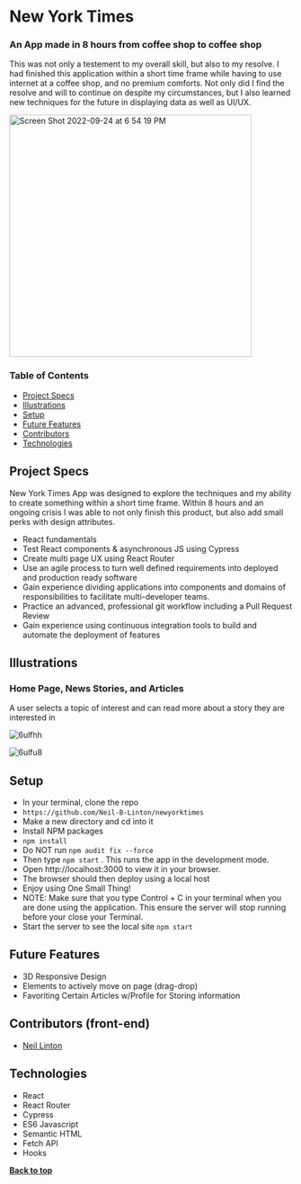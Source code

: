 # New York Times
### An App made in 8 hours from coffee shop to coffee shop

This was not only a testement to my overall skill, but also to my resolve. I had finished this application within a short time frame while having to use internet at a coffee shop, and no premium comforts. Not only did I find the resolve and will to continue on despite my circumstances, but I also learned new techniques for the future in displaying data as well as UI/UX.

<img width="431" alt="Screen Shot 2022-09-24 at 6 54 19 PM" src="https://user-images.githubusercontent.com/97007726/192125408-43bde7d3-64ee-43f3-919e-525fcf1b6390.png">

### Table of Contents
- [Project Specs](#project-specs)
- [Illustrations](#illustrations)
- [Setup](#setup)
- [Future Features](#future-features)
- [Contributors](#contributors)
- [Technologies](#technologies)


## Project Specs

New York Times App was designed to explore the techniques and my ability to create something within a short time frame. Within 8 hours and an ongoing crisis I was able to not only finish this product, but also add small perks with design attributes. 


- React fundamentals
- Test React components & asynchronous JS using Cypress
- Create multi page UX using React Router
- Use an agile process to turn well defined requirements into deployed and production ready software
- Gain experience dividing applications into components and domains of responsibilities to facilitate multi-developer teams. 
- Practice an advanced, professional git workflow including a Pull Request Review
- Gain experience using continuous integration tools to build and automate the deployment of features

## Illustrations

### Home Page, News Stories, and Articles
A user selects a topic of interest and can read more about a story they are interested in 

![6ulfhh](https://user-images.githubusercontent.com/97007726/192125507-96c4e746-8544-4fde-9a55-dff83d79e295.gif)

![6ulfu8](https://user-images.githubusercontent.com/97007726/192125600-3ad42cac-5ae0-463f-a962-c6ffd0fa2b43.gif)

## Setup

- In your terminal, clone the repo
- `https://github.com/Neil-B-Linton/newyorktimes`
- Make a new directory and cd into it
- Install NPM packages
- `npm install`
- Do NOT run `npm audit fix --force`
- Then type `npm start` . This runs the app in the development mode.
- Open http://localhost:3000 to view it in your browser.
- The browser should then deploy using a local host
- Enjoy using One Small Thing!
- NOTE: Make sure that you type Control + C in your terminal when you are done using the application. This ensure the server will stop running before your close your Terminal.
- Start the server to see the local site `npm start`

## Future Features

- 3D Responsive Design
- Elements to actively move on page (drag-drop)
- Favoriting Certain Articles w/Profile for Storing information

## Contributors (front-end)
- [Neil Linton](https://github.com/Neil-B-Linton)

## Technologies

- React
- React Router
- Cypress
- ES6 Javascript
- Semantic HTML
- Fetch API
- Hooks


**[Back to top](#table-of-contents)**

